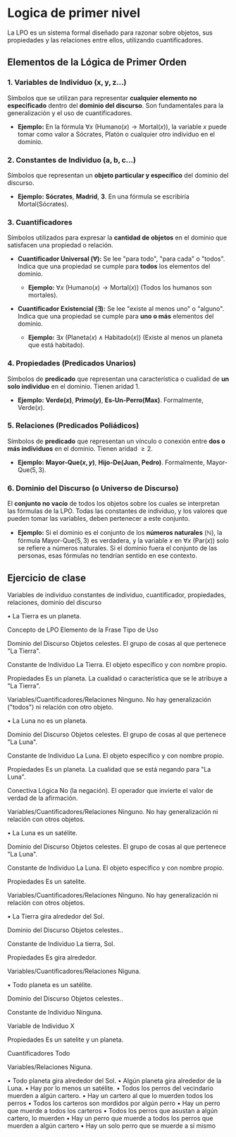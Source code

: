 # Logica de primer nivel

La LPO es un sistema formal diseñado para razonar sobre objetos, sus propiedades y las relaciones entre ellos, utilizando cuantificadores.

## Elementos de la Lógica de Primer Orden

### 1. Variables de Individuo ($\mathbf{x, y, z}$...)
Símbolos que se utilizan para representar **cualquier elemento no especificado** dentro del **dominio del discurso**. Son fundamentales para la generalización y el uso de cuantificadores.

* **Ejemplo:** En la fórmula $\forall x\ (\text{Humano}(x) \rightarrow \text{Mortal}(x))$, la variable $x$ puede tomar como valor a Sócrates, Platón o cualquier otro individuo en el dominio.

### 2. Constantes de Individuo ($\mathbf{a, b, c}$...)
Símbolos que representan un **objeto particular y específico** del dominio del discurso.

* **Ejemplo:** **Sócrates**, **Madrid**, **3**. En una fórmula se escribiría $\text{Mortal}(\text{Sócrates})$.

### 3. Cuantificadores
Símbolos utilizados para expresar la **cantidad de objetos** en el dominio que satisfacen una propiedad o relación.

* **Cuantificador Universal ($\mathbf{\forall}$):** Se lee "para todo", "para cada" o "todos". Indica que una propiedad se cumple para **todos** los elementos del dominio.
    * **Ejemplo:** $\forall x\ (\text{Humano}(x) \rightarrow \text{Mortal}(x))$ (Todos los humanos son mortales).

* **Cuantificador Existencial ($\mathbf{\exists}$):** Se lee "existe al menos uno" o "alguno". Indica que una propiedad se cumple para **uno o más** elementos del dominio.
    * **Ejemplo:** $\exists x\ (\text{Planeta}(x) \land \text{Habitado}(x))$ (Existe al menos un planeta que está habitado).

### 4. Propiedades (Predicados Unarios)
Símbolos de **predicado** que representan una característica o cualidad de **un solo individuo** en el dominio. Tienen aridad 1.

* **Ejemplo:** **Verde($x$)**, **Primo($y$)**, **Es-Un-Perro(Max)**. Formalmente, $\text{Verde}(x)$.

### 5. Relaciones (Predicados Poliádicos)
Símbolos de **predicado** que representan un vínculo o conexión entre **dos o más individuos** en el dominio. Tienen aridad $\ge 2$.

* **Ejemplo:** **Mayor-Que($x, y$)**, **Hijo-De(Juan, Pedro)**. Formalmente, $\text{Mayor-Que}(5, 3)$.

### 6. Dominio del Discurso (o Universo de Discurso)
El **conjunto no vacío** de todos los objetos sobre los cuales se interpretan las fórmulas de la LPO. Todas las constantes de individuo, y los valores que pueden tomar las variables, deben pertenecer a este conjunto.

* **Ejemplo:** Si el dominio es el conjunto de los **números naturales** ($\mathbb{N}$), la fórmula $\text{Mayor-Que}(5, 3)$ es verdadera, y la variable $x$ en $\forall x\ (\text{Par}(x))$ solo se refiere a números naturales. Si el dominio fuera el conjunto de las personas, esas fórmulas no tendrían sentido en ese contexto.

## Ejercicio de clase
Variables de individuo constantes de individuo, cuantificador,
propiedades, relaciones, dominio del discurso

• La Tierra es un planeta.

Concepto de LPO	Elemento de la Frase	Tipo de Uso

Dominio del Discurso	Objetos celestes.	El grupo de cosas al que pertenece "La Tierra".

Constante de Individuo	La Tierra.	El objeto específico y con nombre propio.

Propiedades	Es un planeta.	La cualidad o característica que se le atribuye a "La Tierra".

Variables/Cuantificadores/Relaciones	Ninguno.	No hay generalización ("todos") ni relación con otro objeto.

• La Luna no es un planeta.

Dominio del Discurso	Objetos celestes.	El grupo de cosas al que pertenece "La Luna".

Constante de Individuo	La Luna.	El objeto específico y con nombre propio.

Propiedades	Es un planeta.	La cualidad que se está negando para "La Luna".

Conectiva Lógica	No (la negación).	El operador que invierte el valor de verdad de la afirmación.

Variables/Cuantificadores/Relaciones	Ninguno.	No hay generalización ni relación con otros objetos.

• La Luna es un satélite.

Dominio del Discurso	Objetos celestes.	El grupo de cosas al que pertenece "La Luna".

Constante de Individuo	La Luna.	El objeto específico y con nombre propio.

Propiedades	Es un satelite.	

Variables/Cuantificadores/Relaciones	Ninguno.	No hay generalización ni relación con otros objetos.

• La Tierra gira alrededor del Sol.

Dominio del Discurso	Objetos celestes..

Constante de Individuo	La tierra, Sol.	

Propiedades	Es gira alrededor.	

Variables/Cuantificadores/Relaciones	Niguna.	

• Todo planeta es un satélite.

Dominio del Discurso	Objetos celestes..

Constante de Individuo	Ninguna.

Variable de Individuo X

Propiedades	Es un satelite y un planeta.	

Cuantificadores Todo

Variables/Relaciones	Niguna.	


• Todo planeta gira alrededor del Sol.
• Algún planeta gira alrededor de la Luna.
• Hay por lo menos un satélite.
• Todos los perros del vecindario muerden a algún cartero.
• Hay un cartero al que lo muerden todos los perros
• Todos los carteros son mordidos por algún perro
• Hay un perro que muerde a todos los carteros
• Todos los perros que asustan a algún cartero, lo muerden
• Hay un perro que muerde a todos los perros que muerden a algún cartero
• Hay un solo perro que se muerde a sí mismo

